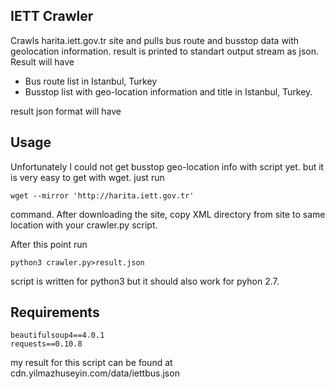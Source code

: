 IETT Crawler
------------

Crawls harita.iett.gov.tr site and pulls bus route and busstop data with geolocation information. result is printed to standart output stream as json. Result will have

* Bus route list in Istanbul, Turkey
* Busstop list with geo-location information and title in Istanbul, Turkey.

result json format will have

Usage
-----
Unfortunately I could not get busstop geo-location info with script yet. but it is very easy to get with wget.
just run

    wget --mirror 'http://harita.iett.gov.tr'

command. After downloading the site, copy XML directory from site to same location with your crawler.py script.

After this point run

    python3 crawler.py>result.json


script is written for python3 but it should also work for pyhon 2.7.

Requirements
------------

    beautifulsoup4==4.0.1
    requests==0.10.8


my result for this script can be found at cdn.yilmazhuseyin.com/data/iettbus.json
